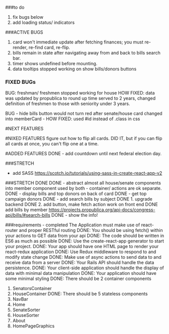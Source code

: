 ###to do

1. fix bugs below
2. add loading status/ indicators



###ACTIVE BUGS
1. card won't immediate update after fetching finances; you must re-render, re-find card, re-flip.
2. bills remain in state after navigating away from and back to bills search bar.
3. timer shows undefined before mounting.
4. data tooltips stopped working on show bills/donors buttons


### FIXED BUGs
BUG: freshman/ freshmen stopped working for house
HOW FIXED: data was updated by propublica to round up time served to 2 years, changed definition of freshmen to those with seniority under 3 years.


BUG - hide bills button would not turn red after senate/house card changed into memberCard -
HOW FIXED: used #id instead of .class in css


#NEXT FEATURES


#NIXED FEATURES
figure out how to flip all cards.  DID IT, but if you can flip all cards at once, you can't flip one at a time.

#ADDED FEATURES
DONE - add countdown until next federal election day.


###STRETCH
* add SASS https://scotch.io/tutorials/using-sass-in-create-react-app-v2


###STRETCH DONE
DONE - abstract almost all house/senate components into member component used by both - container/ actions are ok separate.
DONE - display bills and top donors on back of card
DONE - get top campaign donors
DONE - add search bills by subject
DONE 1. upgrade backend
DONE 2. add button, make fetch action work on front end
DONE add bills by member
https://projects.propublica.org/api-docs/congress-api/bills/#search-bills
DONE - show the info!


###requirements - completed
The Application must make use of react-router and proper RESTful routing
DONE: You should be using fetch() within your actions to GET data from your api
DONE: The code should be written in ES6 as much as possible
DONE: Use the create-react-app generator to start your project.
DONE: Your app should have one HTML page to render your react-redux application
DONE: Use Redux middleware to respond to and modify state change
DONE: Make use of async actions to send data to and receive data from a server
DONE: Your Rails API should handle the data persistence.
DONE: Your client-side application should handle the display of data with minimal data manipulation
DONE: Your application should have some minimal styling
DONE: There should be 2 container components
1. SenatorsContainer
2. HouseContainer
DONE: There should be 5 stateless components
1. NavBar
2. Home
3. SenateSorter
4. HouseSorter
5. About
6. HomePageGraphics
